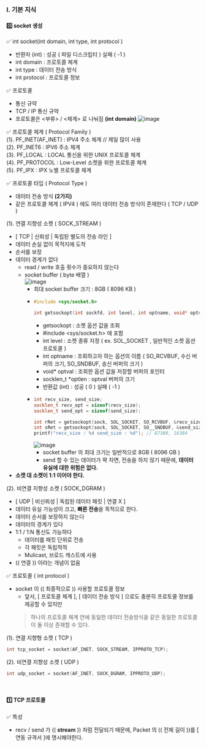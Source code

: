 ### Ⅰ. 기본 지식
#### 0️⃣ socket 생성
✅ int socket(int domain, int type, int protocol )
- 반환자 (int) : 성공 ( 파일 디스크립터 ) 실패 ( -1 )
- int domain : 프로토콜 체계
- int type : 데이터 전송 방식
- int protocol : 프로토콜 정보

✅ 프로토콜
- 통신 규약
- TCP / IP 통신 규약
- 프로토콜은 <부류> / <체계> 로 나눠짐 **(int domain)**
![image](https://github.com/shpark0308/c_study_develop/assets/60208434/80552543-c27c-4e75-86b5-214269abf3b6)

✅ 프로토콜 체계 ( Protocol Family ) <br/>
(1). PF_INET(AF_INET) : IPV4 주소 체계 // 제일 많이 사용 <br/>
(2). PF_INET6 : IPV6 주소 체계 <br/>
(3). PF_LOCAL : LOCAL 통신을 위한 UNIX 프로토콜 체계 <br/>
(4). PF_PROTOCOL : Low-Level 소켓을 위한 프로토콜 체계 <br/>
(5). PF_IPX : IPX 노벨 프로토콜 체계<br/>

✅ 프로토콜 타입 ( Protocol Type )
- 데이터 전송 방식 **(2가지)**
- 같은 프로토콜 체계 ( IPV4 ) 에도 여러 데이터 전송 방식이 존재한다 ( TCP / UDP )

(1). 연결 지향성 소켓 ( SOCK_STREAM ) <br/>
- [ TCP | 신뢰성 | 독립된 별도의 전송 라인 ]
- 데이터 손실 없이 목적지에 도착
- 순서를 보장
- 데이터 경계가 없다
  - read / write 호출 횟수가 중요하지 않는다
  - socket buffer ( byte 배열 ) <br/>
     ![image](https://github.com/shpark0308/c_study_develop/assets/60208434/a93e89ac-9e59-45df-a816-e9aa5a231c29)
    - 최대 socket buffer 크기 : 8GB ( 8096 KB )
    - ```cpp
      #include <sys/socket.h>

      int getsockopt(int sockfd, int level, int optname, void* optval, socklen_t *optlen);
      ```
        - getsockopt : 소켓 옵션 값을 조회
        - #include <sys/socket.h> 에 포함
        - int level : 소켓 종류 지정 ( ex. SOL_SOCKET , 일반적인 소켓 옵션 프로토콜 )
        - int optname : 조회하고자 하는 옵션의 이름 ( SO_RCVBUF, 수신 버퍼의 크기, SO_SNDBUF, 송신 버퍼의 크기 )
        - void* optval : 조회한 옵션 값을 저장할 버퍼의 포인터
        - socklen_t *optlen : optval 버퍼의 크기
        - 반환값 (int) : 성공 ( 0 ) 실패 ( -1 )
    - ```cpp
      int recv_size, send_size;
      socklen_t recv_opt = sizeof(recv_size);
      socklen_t send_opt = sizeof(send_size);

      int rRet = getsockopt(sock, SOL_SOCKET, SO_RCVBUF, &recv_size, &recv_opt);
      int sRet = getsockopt(sock, SOL_SOCKET, SO__SNDBUF, &send_size, &send_opt);
      printf("recv_size : %d send_size : %d"); // 87380, 16384
      ```
      ![image](https://github.com/shpark0308/c_study_develop/assets/60208434/c8ed112b-3460-49c2-9f6f-39565dee901c)
        - socket buffer 의 최대 크기는 일반적으로 8GB ( 8096 GB )
        - send 할 수 있는 데이터가 꽉 차면, 전송을 하지 않기 때문에, **데이터 유실에 대한 위험은 없다.**
- **소캣 대 소켓이 1:1 이어야 한다.**
      
(2). 비연결 지향성 소켓 ( SOCK_DGRAM ) <br/>
- [ UDP | 비신뢰성 | 독립된 데이터 패킷 | 연결 X ]
- 데이터 유실 가능성이 크고, **빠른 전송**을 목적으로 한다.
- 데이터 순서를 보장하지 않는다
- 데이터의 경계가 있다
- 1:1 / 1:N 통신도 가능하다
  - 데이터를 패킷 단위로 전송
  - 각 패킷은 독립적적
  - Mulicast, 브로드 캐스트에 사용
- (( 연결 )) 이라는 개념이 없음

✅ 프로토콜 ( int protocol )
- socket 이 (( 최종적으로 )) 사용할 프로토콜 정보
  - 앞서, [ 프로토콜 체계 ], [ 데이터 전송 방식 ] 으로도 충분히 프로토콜 정보를 제공할 수 있지만
  >하나의 프로토콜 체계 안에 동일한 데이터 전송방식을 같은 동일한 프로토콜이 둘 이상 존재할 수 있다.

(1). 연결 지향형 소켓   ( TCP )
```cpp
int tcp_socket = socket(AF_INET, SOCK_STREAM, IPPROTO_TCP);
```
(2). 비연결 지향성 소켓 ( UDP )
```cpp
int udp_socket = socket(AF_INET, SOCK_DGRAM, IPPROTO_UDP);
```
<br/>

#### 1️⃣ TCP 프로토콜
✅ 특성
- recv / send 가 (( **stream** )) 처럼 전달되기 때문에, Packet 의 (( 전체 길이 ))를 [ 연동 규격서 ]에 명시해야한다.
